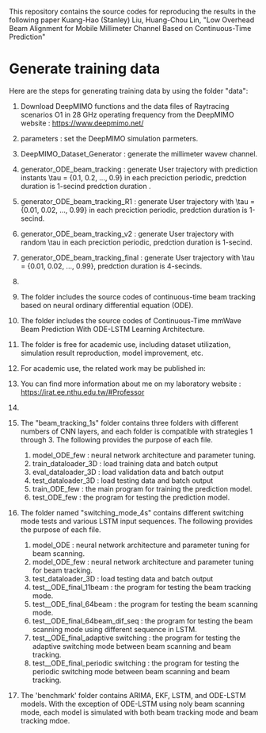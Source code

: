 This repository contains the source codes for reproducing the results in the following paper
Kuang-Hao (Stanley) Liu, Huang-Chou Lin, "Low Overhead Beam Alignment for Mobile Millimeter Channel Based on Continuous-Time Prediction"

# Generate training data
Here are the steps for generating training data by using the folder "data":
   1. Download DeepMIMO functions and the data files of Raytracing scenarios O1 in 28 GHz operating frequency from the DeepMIMO website : https://www.deepmimo.net/
   2. parameters : set the DeepMIMO simulation parmeters.
   3. DeepMIMO_Dataset_Generator :  generate the millimeter wavew channel.
   4. generator_ODE_beam_tracking : generate User trajectory with prediction instants \tau = {0.1, 0.2, ..., 0.9} in each preciction periodic, predction duration is 1-secind predction duration .
   5. generator_ODE_beam_tracking_R1 : generate User trajectory with \tau = {0.01, 0.02, ..., 0.99} in each preciction periodic, predction duration is 1-secind.
   6. generator_ODE_beam_tracking_v2 : generate User trajectory with random \tau in each preciction periodic, predction duration is 1-secind.
   7. generator_ODE_beam_tracking_final : generate User trajectory with \tau = {0.01, 0.02, ..., 0.99}, predction duration is 4-secinds.
   8. 
1. The folder includes the source codes of continuous-time beam tracking based on neural ordinary differential equation (ODE).
2. The folder includes the source codes of Continuous-Time mmWave Beam Prediction With ODE-LSTM Learning Architecture.
3. The folder is free for academic use, including dataset utilization, simulation result reproduction, model improvement, etc.
4. For academic use, the related work may be published in:

5. You can find more information about me on my laboratory website : https://irat.ee.nthu.edu.tw/#Professor
6. 
7. The "beam_tracking_1s" folder contains three folders with different numbers of CNN layers, and each folder is compatible with strategies 1 through 3. The following provides the purpose of each file.
   1. model_ODE_few : neural network architecture and parameter tuning.
   2. train_dataloader_3D : load training data and batch output
   3. eval_dataloader_3D : load validation data and batch output 
   4. test_dataloader_3D : load testing data and batch output
   5. train_ODE_few : the main program for training the prediction model.
   6. test_ODE_few : the program for testing the prediction model.
9.  The folder named "switching_mode_4s" contains different switching mode tests and various LSTM input sequences. The following provides the purpose of each file.
    1. model_ODE : neural network architecture and parameter tuning for beam scanning.
    2. model_ODE_few : neural network architecture and parameter tuning for beam tracking.
    3. test_dataloader_3D : load testing data and batch output
    4. test__ODE_final_11beam : the program for testing the beam tracking mode.
    5. test__ODE_final_64beam : the program for testing the beam scanning mode.
    6. test__ODE_final_64beam_dif_seq : the program for testing the beam scanning mode using different sequence in LSTM.
    7. test__ODE_final_adaptive switching : the program for testing the adaptive switching mode between beam scanning and beam tracking. 
    8. test__ODE_final_periodic switching : the program for testing the periodic switching mode between beam scanning and beam tracking.
11.  The 'benchmark' folder contains ARIMA, EKF, LSTM, and ODE-LSTM models. With the exception of ODE-LSTM using noly beam scanning mode, each model is simulated with both beam tracking mode and beam tracking mdoe.
